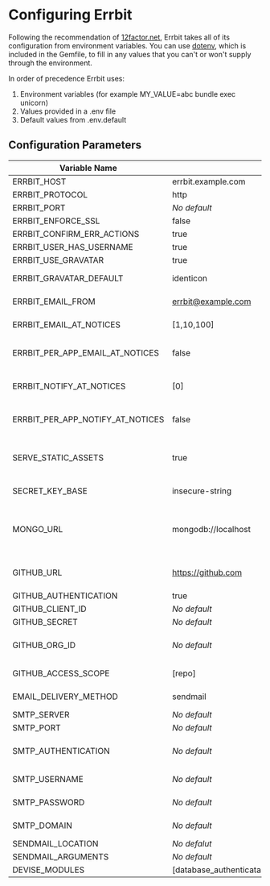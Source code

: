 # Configuring Errbit
Following the recommendation of [12factor.net](http://12factor.net/config),
Errbit takes all of its configuration from environment variables. You can use
[dotenv](https://github.com/bkeepers/dotenv), which is included in the Gemfile,
to fill in any values that you can't or won't supply through the environment.

In order of precedence Errbit uses:
1. Environment variables (for example MY_VALUE=abc bundle exec unicorn)
2. Values provided in a .env file
3. Default values from .env.default

## Configuration Parameters
Variable Name                    | Default             | Description
-------------------------------- | ------------------- | -----------
ERRBIT_HOST                      | errbit.example.com  | Hostname to use when building links back to Errbit
ERRBIT_PROTOCOL                  | http                | Protocol to use when building links back to Errbit (http or https)
ERRBIT_PORT                      | _No default_        | TCP port to use when building links back to Errbit
ERRBIT_ENFORCE_SSL               | false               | When enabled, Errbit forces all traffic over https
ERRBIT_CONFIRM_ERR_ACTIONS       | true                | Present confirmation dialogs when users act on errors
ERRBIT_USER_HAS_USERNAME         | true                | Allow users to have a username field
ERRBIT_USE_GRAVATAR              | true                | Enable gravatars
ERRBIT_GRAVATAR_DEFAULT          | identicon           | Default gravatar image (see https://en.gravatar.com/site/implement/images/)
ERRBIT_EMAIL_FROM                | errbit@example.com  | The value that should be set in the 'from' field for outgoing emails
ERRBIT_EMAIL_AT_NOTICES          | [1,10,100]          | Errbit notifies watchers via email after the set number of occurances of the same error
ERRBIT_PER_APP_EMAIL_AT_NOTICES  | false               | Let every application have it's own configuration rather than using ERRBIT_EMAIL_AT_NOTICES. If this value is true, you can configure each app using the web UI.
ERRBIT_NOTIFY_AT_NOTICES         | [0]                 | Notify each application's configured notification service after the set number of occurances of the same error. [0] means notify on every occurance.
ERRBIT_PER_APP_NOTIFY_AT_NOTICES | false               | Let every application have it's own configuration rather than using ERRBIT_NOTIFY_AT_NOTICES. If this value is set to true, you can configure each app using the web UI.
SERVE_STATIC_ASSETS              | true                | Allow Rails to serve static assets. For most production environments, this should be false because your web server should be configured to serve static assets for you. But some environments like Heroku require this to be true.
SECRET_KEY_BASE                  | insecure-string     | For production environments, you should run `rake secret` to generate a secret, unique key for this parameter
MONGO_URL                        | mongodb://localhost | URL connection string for mongo in the form mongodb://username:password@example.com:port To more easily set up connections to third party mongo providers, you can call this value MONGOLAB_URI, MONGOHQ_URL, MONGODB_URL or MONGO_URL
GITHUB_URL                       | https://github.com  | Use this URL for interacting github. This is useful if you have a github enterprise account and you're using a URL other than https://github.com
GITHUB_AUTHENTICATION            | true                | Allow github sign-in via OAuth
GITHUB_CLIENT_ID                 | _No default_        | Client id of your github application
GITHUB_SECRET                    | _No default_        | Secret key for your github application
GITHUB_ORG_ID                    | _No default_        | ID of your github organization. If set, Errbit will create user accounts for users in your github organization who sign into Errbit without having a user account
GITHUB_ACCESS_SCOPE              | [repo]              | OAuth scope to request from users when they sign-in through github
EMAIL_DELIVERY_METHOD            | sendmail            | SMTP or sendmail, depending on how you want Errbit to send email
SMTP_SERVER                      | _No default_        | Server address for outgoing SMTP messages
SMTP_PORT                        | _No default_        | Server port for outgoing SMTP messages
SMTP_AUTHENTICATION              | _No default_        | Authentication method for the SMTP connection (see http://guides.rubyonrails.org/action_mailer_basics.html#action-mailer-configuration)
SMTP_USERNAME                    | _No default_        | Username for SMTP auth, you could also set SENDGRID_USERNAME
SMTP_PASSWORD                    | _No default_        | Password for SMTP auth, you could also set SENDGRID_PASSWORD
SMTP_DOMAIN                      | _No default_        | HELO domain to set for outgoing SMTP messages, you can also use SENDGRID_DOMAIN
SENDMAIL_LOCATION                | _No defalut_        | Path to sendmail
SENDMAIL_ARGUMENTS               | _No default_        | Custom arguments for sendmail
DEVISE_MODULES                   | [database_authenticatable,recoverable,rememberable,trackable,validatable,omniauthable] | Devise modules to enable
